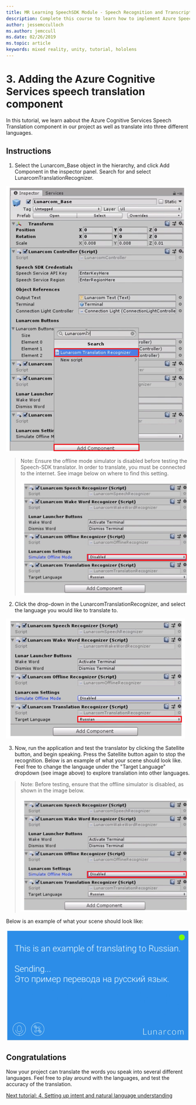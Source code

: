```yaml
---
title: MR Learning SpeechSDK Module - Speech Recognition and Transcription
description: Complete this course to learn how to implement Azure Speech SDK within a mixed reality application.
author: jessemcculloch
ms.author: jemccull
ms.date: 02/26/2019
ms.topic: article
keywords: mixed reality, unity, tutorial, hololens
---
```


# 3.	Adding the Azure Cognitive Services speech translation component

In this tutorial, we learn aabout the Azure Cognitive Services Speech Translation component in our project as well as translate into three different languages. 

## Instructions

1. Select the Lunarcom_Base object in the hierarchy, and click Add Component in the inspector panel. Search for and select LunarcomTranslationRecognizer.

![Module4Chapter3step1im](images/module4chapter3step1im.PNG)

> Note: Ensure the offline mode simulator is disabled before testing the Speech-SDK translator. In order to translate, you must be connected to the internet. See image below on where to find this setting. 
>
> ![Module4Chapter3noteim](images/module4chapter3noteim.PNG)

2. Click the drop-down in the LunarcomTranslationRecognizer, and select the language you would like to translate to.

![Module4Chapter3step2im](images/module4chapter3step2im.PNG)

3. Now, run the application and test the translator by clicking the Satellite button, and begin speaking. Press the Satellite button again to stop the recognition. Below is an example of what your scene should look like. Feel free to change the language under the "Target Language" dropdown (see image above) to explore translation into other languages.

> Note: Before testing, ensure that the offline simulator is disabled, as shown in the image below.
>
> ![Module4Chapter3noteim](images/module4chapter3noteim.PNG)

Below is an example of what your scene should look like:

![Module4Chapter3exampleim](images/module4chapter3exampleim.PNG)

## Congratulations

Now  your project can translate the words you speak into several different languages. Feel free to play around with the languages, and test the accuracy of the translation. 

[Next tutorial: 4.	Setting up intent and natural language understanding](mrlearning-speechSDK-ch4.md)

